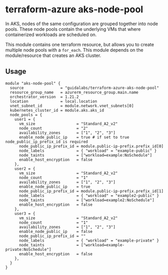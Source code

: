 # terraform-azure aks-node-pool

In AKS, nodes of the same configuration are grouped together into node pools. These node pools contain the underlying VMs that where containerized workloads are scheduled on.

This module contains one terraform resource, but allows you to create multiple node pools with a `for_each`. This module depends on the module/resource that creates an AKS cluster.

## Usage

```hcl
module "aks-node-pool" {
  source                = "guidalabs/terraform-azure-aks-node-pool"
  resource_group_name   = azurerm_resource_group.main.name
  orchestrator_version  = 1.21.2
  location              = local.location
  vnet_subnet_id        = module.network.vnet_subnets[0]
  kubernetes_cluster_id = module.aks.aks_id
  node_pools = {
    user1 = {
      vm_size                  = "Standard_A2_v2"
      node_count               = "2"
      availability_zones       = ["1", "2", "3"]
      enable_node_public_ip    = true # if set to true node_public_ip_prefix_id is required
      node_public_ip_prefix_id = module.public-ip-prefix.prefix_id[0]
      node_labels              = { "workload" = "example-public" }
      node_taints              = ["workload=example:NoSchedule"]
      enable_host_encryption   = false
    },
    user2 = {
      vm_size                  = "Standard_A2_v2"
      node_count               = "1"
      availability_zones       = ["1", "2", "3"]
      enable_node_public_ip    = true
      node_public_ip_prefix_id = module.public-ip-prefix.prefix_id[1]
      node_labels              = { "workload" = "example2-public" }
      node_taints              = ["workload=example2:NoSchedule"]
      enable_host_encryption   = false
    },
    user3 = {
      vm_size                  = "Standard_A2_v2"
      node_count               = "1"
      availability_zones       = ["1", "2", "3"]
      enable_node_public_ip    = false
      node_public_ip_prefix_id = ""
      node_labels              = { "workload" = "example-private" }
      node_taints              = ["workload=example-private:NoSchedule"]
      enable_host_encryption   = false
    },
  }
}
```

